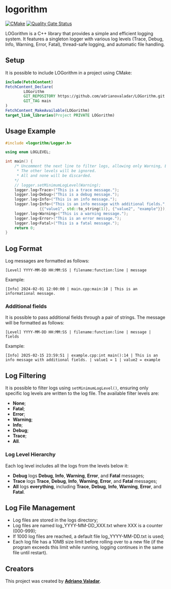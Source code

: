 # logorithm

[![CMake](https://github.com/adrianovaladar/logorithm/actions/workflows/cmake.yml/badge.svg)](https://github.com/adrianovaladar/logorithm/actions/workflows/cmake.yml)
[![Quality Gate Status](https://sonarcloud.io/api/project_badges/measure?project=adrianovaladar_logorithm&metric=alert_status)](https://sonarcloud.io/summary/new_code?id=adrianovaladar_logorithm)

LOGorithm is a C++ library that provides a simple and efficient logging system. It features a singleton logger with various log levels (Trace, Debug, Info, Warning, Error, Fatal), thread-safe logging, and automatic file handling.

## Setup

It is possible to include LOGorithm in a project using CMake:

```cmake
include(FetchContent)
FetchContent_Declare(
        LOGorithm
        GIT_REPOSITORY https://github.com/adrianovaladar/LOGorithm.git
        GIT_TAG main
)
FetchContent_MakeAvailable(LOGorithm)
target_link_libraries(Project PRIVATE LOGorithm)
```

## Usage Example

```cpp
#include <logorithm/Logger.h>

using enum LOGLEVEL;

int main() {
    /* Uncomment the next line to filter logs, allowing only Warning, Error and Fatal levels in this case.
     * The other levels will be ignored.
     * All and none will be discarded.
    */
    // logger.setMinimumLogLevel(Warning);
    logger.log<Trace>("This is a trace message.");
    logger.log<Debug>("This is a debug message.");
    logger.log<Info>("This is an info message.");
    logger.log<Info>("This is an info message with additional fields.",
               {{"value1", std::to_string(1)}, {"value2", "example"}});
    logger.log<Warning>("This is a warning message.");
    logger.log<Error>("This is an error message.");
    logger.log<Fatal>("This is a fatal message.");
    return 0;
}
```

## Log Format

Log messages are formatted as follows:

```
[Level] YYYY-MM-DD HH:MM:SS | filename:function:line | message
```

Example:
```
[Info] 2024-02-01 12:00:00 | main.cpp:main:10 | This is an informational message.
```

### Additional fields

It is possible to pass additional fields through a pair of strings. The message will be formatted as follows:

```
[Level] YYYY-MM-DD HH:MM:SS | filename:function:line | message | fields
```

Example:

```
[Info] 2025-02-15 23:59:51 | example.cpp:int main():14 | This is an info message with additional fields. | value1 = 1 | value2 = example
```

## Log Filtering

It is possible to filter logs using `setMinimumLogLevel()`, ensuring only specific log levels are written to the log file. The available filter levels are:

- **None**;
- **Fatal**;
- **Error**;
- **Warning**;
- **Info**;
- **Debug**;
- **Trace**;
- **All**.

### Log Level Hierarchy
Each log level includes all the logs from the levels below it:
- **Debug** logs **Debug**, **Info**, **Warning**, **Error**, and **Fatal** messages;
- **Trace** logs **Trace**, **Debug**, **Info**, **Warning**, **Error**, and **Fatal** messages;
- **All** logs **everything**, including **Trace**, **Debug**, **Info**, **Warning**, **Error**, and **Fatal**.

## Log File Management
- Log files are stored in the logs directory;
- Log files are named log_YYYY-MM-DD_XXX.txt where XXX is a counter (000-999);
- If 1000 log files are reached, a default file log_YYYY-MM-DD.txt is used;
- Each log file has a 10MB size limit before rolling over to a new file (if the program exceeds this limit while running, logging continues in the same file until restart).

## Creators

This project was created by [**Adriano Valadar**](https://github.com/adrianovaladar).
